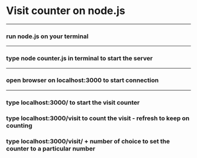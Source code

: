 # Visit counter on node.js
***
### run node.js on your terminal
***
### type node counter.js in terminal to start the server
***
### open browser on localhost:3000 to start connection
***
### type localhost:3000/ to start the visit counter
### type localhost:3000/visit to count the visit - refresh to keep on counting
### type localhost:3000/visit/ + number of choice to set the counter to a particular number
